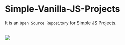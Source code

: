 # Simple-Vanilla-JS-Projects
It is an `Open Source Repository` for Simple JS Projects.

</br>

<img src="https://img.shields.io/badge/JavaScript-323330?style=for-the-badge&logo=javascript&logoColor=F7DF1E" />
